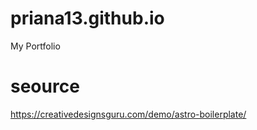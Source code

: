 # priana13.github.io

My Portfolio

# seource

https://creativedesignsguru.com/demo/astro-boilerplate/
